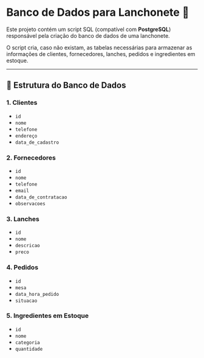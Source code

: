 # Banco de Dados para Lanchonete 🍔

Este projeto contém um script SQL (compatível com **PostgreSQL**) responsável pela criação do banco de dados de uma lanchonete.  

O script cria, caso não existam, as tabelas necessárias para armazenar as informações de clientes, fornecedores, lanches, pedidos e ingredientes em estoque.

---

## 📂 Estrutura do Banco de Dados

### 1. Clientes
- `id`
- `nome`
- `telefone`
- `endereço`
- `data_de_cadastro`

### 2. Fornecedores
- `id`
- `nome`
- `telefone`
- `email`
- `data_de_contratacao`
- `observacoes`

### 3. Lanches
- `id`
- `nome`
- `descricao`
- `preco`

### 4. Pedidos
- `id`
- `mesa`
- `data_hora_pedido`
- `situacao`

### 5. Ingredientes em Estoque
- `id`
- `nome`
- `categoria`
- `quantidade`
